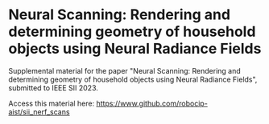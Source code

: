 # Neural Scanning: Rendering and determining geometry of household objects using Neural Radiance Fields

Supplemental material for the paper "Neural Scanning: Rendering and determining geometry of household objects using Neural Radiance Fields", submitted to IEEE SII 2023.

Access this material here: https://www.github.com/robocip-aist/sii_nerf_scans
